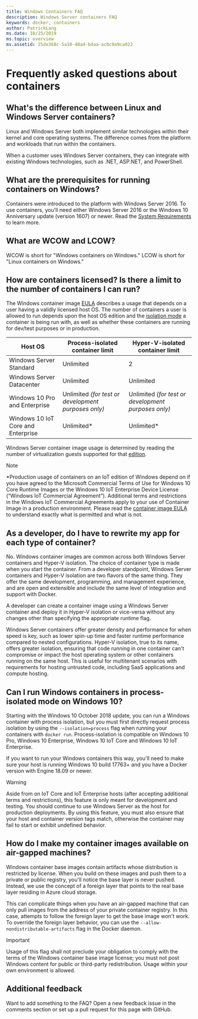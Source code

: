 ```yaml
---
title: Windows Containers FAQ
description: Windows Server containers FAQ
keywords: docker, containers
author: PatrickLang
ms.date: 10/25/2019
ms.topic: overview
ms.assetid: 25de368c-5a10-40a4-b4aa-ac8c9a9ca022
---
```

# Frequently asked questions about containers

## What's the difference between Linux and Windows Server containers?

Linux and Windows Server both implement similar technologies within their kernel and core operating systems. The difference comes from the platform and workloads that run within the containers.

When a customer uses Windows Server containers, they can integrate with existing Windows technologies, such as .NET, ASP.NET, and PowerShell.

## What are the prerequisites for running containers on Windows?

Containers were introduced to the platform with Windows Server 2016. To use containers, you'll need either Windows Server 2016 or the Windows 10 Anniversary update (version 1607) or newer. Read the [System Requirements](../deploy-containers/system-requirements.md) to learn more.

## What are WCOW and LCOW?

WCOW is short for "Windows containers on Windows." LCOW is short for "Linux containers on Windows."

## How are containers licensed? Is there a limit to the number of containers I can run?

The Windows container image [EULA](../images-eula.md) describes a usage that depends on a user having a validly licensed host OS. The number of containers a user is allowed to run depends upon the host OS edition and the [isolation mode](../manage-containers/hyperv-container.md) a container is being run with, as well as whether these containers are running for dev/test purposes or in production.

|Host OS                                                         |Process-isolated container limit                   |Hyper-V-isolated container limit                   |
|----------------------------------------------------------------|---------------------------------------------------|---------------------------------------------------|
|Windows Server Standard                                         |Unlimited                                          |2                                                  |
|Windows Server Datacenter                                       |Unlimited                                          |Unlimited                                          |
|Windows 10 Pro and Enterprise                                   |Unlimited *(for test or development purposes only)*|Unlimited *(for test or development purposes only)*|
|Windows 10 IoT Core and Enterprise                             |Unlimited*                                         |Unlimited*                                          |

Windows Server container image usage is determined by reading the number of virtualization guests supported for that [edition](/windows-server/get-started-19/editions-comparison-19.md). <br/>

>[!NOTE]
>\*Production usage of containers on an IoT edition of Windows depend on if you have agreed to the Microsoft Commercial Terms of Use for Windows 10 Core Runtime Images or the Windows 10 IoT Enterprise Device License (“Windows IoT Commercial Agreement”). Additional terms and restrictions in the Windows IoT Commercial Agreements apply to your use of Container Image in a production environment. Please read the [container image EULA](../images-eula.md) to understand exactly what is permitted and what is not.

## As a developer, do I have to rewrite my app for each type of container?

No. Windows container images are common across both Windows Server containers and Hyper-V isolation. The choice of container type is made when you start the container. From a developer standpoint, Windows Server containers and Hyper-V isolation are two flavors of the same thing. They offer the same development, programming, and management experience, and are open and extensible and include the same level of integration and support with Docker.

A developer can create a container image using a Windows Server container and deploy it in Hyper-V isolation or vice-versa without any changes other than specifying the appropriate runtime flag.

Windows Server containers offer greater density and performance for when speed is key, such as lower spin-up time and faster runtime performance compared to nested configurations. Hyper-V isolation, true to its name, offers greater isolation, ensuring that code running in one container can't compromise or impact the host operating system or other containers running on the same host. This is useful for multitenant scenarios with requirements for hosting untrusted code, including SaaS applications and compute hosting.

## Can I run Windows containers in process-isolated mode on Windows 10?

Starting with the Windows 10 October 2018 update, you can run a Windows container with process isolation, but you must first directly request process isolation by using the `--isolation=process` flag when running your containers with `docker run`. Process-isolation is compatible on Windows 10 Pro, Windows 10 Enterprise, Windows 10 IoT Core and Windows 10 IoT Enterprise.

If you want to run your Windows containers this way, you'll need to make sure your host is running Windows 10 build 17763+ and you have a Docker version with Engine 18.09 or newer.

> [!WARNING]
> Aside from on IoT Core and IoT Enterprise hosts (after accepting additional terms and restrictions), this feature is only meant for development and testing. You should continue to use Windows Server as the host for production deployments. By using this feature, you must also ensure that your host and container version tags match, otherwise the container may fail to start or exhibit undefined behavior.

## How do I make my container images available on air-gapped machines?

Windows container base images contain artifacts whose distribution is restricted by license. When you build on these images and push them to a private or public registry, you'll notice the base layer is never pushed. Instead, we use the concept of a foreign layer that points to the real base layer residing in Azure cloud storage.

This can complicate things when you have an air-gapped machine that can only pull images from the address of your private container registry. In this case, attempts to follow the foreign layer to get the base image won't work. To override the foreign layer behavior, you can use the `--allow-nondistributable-artifacts` flag in the Docker daemon.

> [!IMPORTANT]
> Usage of this flag shall not preclude your obligation to comply with the terms of the Windows container base image license; you must not post Windows content for public or third-party redistribution. Usage within your own environment is allowed.

## Additional feedback

Want to add something to the FAQ? Open a new feedback issue in the comments section or set up a pull request for this page with GitHub.
